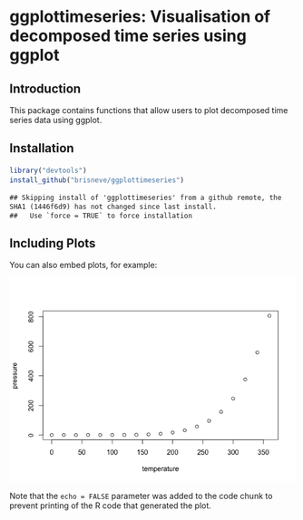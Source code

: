 ggplottimeseries: Visualisation of decomposed time series using ggplot
================

Introduction
------------

This package contains functions that allow users to plot decomposed time series data using ggplot.

Installation
------------

``` r
library("devtools")
install_github("brisneve/ggplottimeseries")
```

    ## Skipping install of 'ggplottimeseries' from a github remote, the SHA1 (1446f6d9) has not changed since last install.
    ##   Use `force = TRUE` to force installation

Including Plots
---------------

You can also embed plots, for example:

![](README_files/figure-markdown_github/pressure-1.png)

Note that the `echo = FALSE` parameter was added to the code chunk to prevent printing of the R code that generated the plot.
